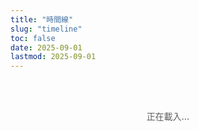 ```yaml
---
title: "時間線"
slug: "timeline"
toc: false
date: 2025-09-01
lastmod: 2025-09-01
---
```


<div id="timelineContainer">正在載入...</div>

<script>
document.addEventListener('DOMContentLoaded', function() {
  // 資料定義
  const timelineData = [
    {
      id: "couple",
      title: "我們在一起",
      date: "07/08/2025 11:38",
      image: "/images/timeline/f-avatar.webp",
      alt: "女友頭像",
      modalTitle: "關係",
      modalSubtitle: "開始於 2025 年 8 月 7 日 11:38am",
      modalContent: `
        <p>我們生活在不同的國家/地區（澳大利亞 / 台灣），透過遠距方式經營關係。我們都是泛性戀 🩷💛🩵，擁抱多元性別與關係形式。</p>
        <p>雖然相隔兩地，我們仍保持每天的交流與聯繫，分享彼此的生活、工作與興趣愛好。我們彼此支持、尊重對方的獨立空間，同時也計劃定期見面。</p>
        <p>想了解更多我們的日常點滴，歡迎關注我的 Instagram: <a href="https://www.instagram.com/abyss_74.50/" target="_blank" rel="noopener" class="tl-highlight-link">@abyss_74.50</a></p>
      `,
      linkUrl: "/zh-hant/about/#relationship"
    },
    {
      id: "hash",
      title: "薯餅年齡",
      date: "24/06/2025",
      image: "/images/timeline/hashbrown.webp",
      alt: "薯餅",
      modalTitle: "薯餅 (Hash Brown)",
      modalSubtitle: "生日：2025 年 6 月 24 日",
      modalContent: `
        <p>薯餅是一隻純種泰迪天竺鼠，毛色淺咖啡。比較活潑好動，喜歡在籠子裡轉圈跑酷，常常推著自己的窩到處跑，玩耍時精力充沛。</p>
        <p>最愛的食物：紅色和綠甜椒（超級喜歡）、玉米鬚和胡蘿蔔。牠喜歡在傍晚活躍，會發出吱吱聲討零食。</p>
        <p>更多薯餅的可愛照片請見 Instagram: <a href="https://instagram.com/zakk.au" target="_blank" rel="noopener" class="tl-highlight-link">@zakk.au</a></p>
      `,
      linkUrl: "/zh-hant/about/#pets"
    },
    {
      id: "potato",
      title: "馬鈴薯年齡",
      date: "27/07/2025",
      image: "/images/timeline/potato.webp",
      alt: "馬鈴薯",
      modalTitle: "馬鈴薯 (Potato)",
      modalSubtitle: "生日：2025 年 7 月 27 日",
      modalContent: `
        <p>馬鈴薯是一隻純種泰迪天竺鼠，毛色深巧克力色，性格較為貪吃且膽子比較大。牠常常一邊吃一邊玩，有時候會邊吃邊拉，偶爾會在糧盆裡面拉出糞便。</p>
        <p>喜歡的食物：紅色和綠甜椒、玉米鬚和胡蘿蔔。牠也喜歡在草堆裡面睡覺，醒來後會繼續吃，是個貪吃又勇敢的小家伙。</p>
        <p>更多馬鈴薯的日常分享請見 Instagram: <a href="https://instagram.com/zakk.au" target="_blank" rel="noopener" class="tl-highlight-link">@zakk.au</a></p>
      `,
      linkUrl: "/zh-hant/about/#pets"
    }
  ];
  
  // 頁面HTML
  let html = `
  <div class="tl-container">
    <div class="tl-grid">
      ${timelineData.map(item => `
        <div class="tl-card" data-key="${item.id}">
          <div class="tl-image">
            <img src="${item.image}" alt="${item.alt}" loading="lazy">
          </div>
          <div class="tl-content">
            <h3>${item.title}</h3>
            <div class="tl-counter" id="${item.id}Counter">
              <p class="tl-days">0</p>
              <p class="tl-time">00:00:00</p>
            </div>
            <p class="tl-meta">${item.id === 'couple' ? `自 ${item.date} 起` : `生日：${item.date}`}</p>
          </div>
          <button class="tl-more">了解更多</button>
        </div>
      `).join('')}
    </div>
    <div class="tl-footer">
      <p class="tl-note" id="timeInfo">墨爾本時間 UTC+10 (AEST) ❄️</p>
    </div>
  </div>
  
  <div class="tl-modal-backdrop">
    <div class="tl-modal">
      <button class="tl-close-btn">✕</button>
      <div class="tl-modal-header">
        <h3 class="tl-modal-title"></h3>
        <p class="tl-modal-subtitle"></p>
      </div>
      <div class="tl-modal-body"></div>
      <div class="tl-modal-footer">
        <a href="#" class="tl-btn tl-about-link">查看詳情</a>
        <button class="tl-btn tl-close-btn-alt">關閉</button>
      </div>
    </div>
  </div>
  `;
  
  // 插入HTML
  document.getElementById('timelineContainer').innerHTML = html;
  
  // 獲取元素
  const modalBackdrop = document.querySelector('.tl-modal-backdrop');
  const modal = document.querySelector('.tl-modal');
  const closeButtons = document.querySelectorAll('.tl-close-btn');
  const aboutLink = document.querySelector('.tl-about-link');
  
  // 處理模態框關閉
  const closeModal = () => {
    modalBackdrop.classList.remove('active');
    document.body.style.overflow = '';
  };
  
  // 綁定關閉事件
  closeButtons.forEach(btn => {
    btn.addEventListener('click', closeModal);
  });
  document.querySelector('.tl-close-btn-alt').addEventListener('click', closeModal);
  
  modalBackdrop.addEventListener('click', e => {
    if (e.target === modalBackdrop) closeModal();
  });
  
  // ESC鍵關閉
  document.addEventListener('keydown', e => {
    if (e.key === 'Escape' && modalBackdrop.classList.contains('active')) {
      closeModal();
    }
  });
  
  // 打開模態框
  const openModal = (key) => {
    const data = timelineData.find(item => item.id === key);
    if (!data) return;
    
    modal.querySelector('.tl-modal-title').textContent = data.modalTitle;
    modal.querySelector('.tl-modal-subtitle').textContent = data.modalSubtitle;
    modal.querySelector('.tl-modal-body').innerHTML = data.modalContent;
    aboutLink.href = data.linkUrl;
    
    modalBackdrop.classList.add('active');
    document.body.style.overflow = 'hidden';
  };
  
  // 綁定卡片點擊
  document.querySelectorAll('.tl-card').forEach(card => {
    const key = card.getAttribute('data-key');
    const btn = card.querySelector('.tl-more');
    
    card.addEventListener('click', e => {
      if (e.target !== btn && !btn.contains(e.target)) {
        openModal(key);
      }
    });
    
    btn.addEventListener('click', e => {
      e.stopPropagation();
      openModal(key);
    });
  });
  
  // 計算時間
  const MEL_TIMEZONE = 10; // UTC+10
  const MEL_MS = MEL_TIMEZONE * 60 * 60 * 1000;
  
  const getMelbourneTime = () => {
    return new Date(Date.now() + MEL_MS);
  };
  
  const parseDate = (dateStr) => {
    // 處理日期時間格式: DD/MM/YYYY HH:MM
    const [datePart, timePart = "00:00"] = dateStr.split(" ");
    const [day, month, year] = datePart.split('/').map(n => parseInt(n));
    const [hours, minutes] = timePart.split(':').map(n => parseInt(n));
    
    // 使用澳洲時間 UTC+10
    return new Date(Date.UTC(year, month - 1, day, hours - 10, minutes, 0));
  };
  
  const timeSince = (dateStr) => {
    const startDate = parseDate(dateStr);
    const now = getMelbourneTime();
    
    // 計算毫秒差
    const diff = now - startDate;
    
    if (diff < 0) return { days: 0, hours: 0, minutes: 0, seconds: 0 }; // 未來日期
    
    // 計算天數與剩餘時間
    const days = Math.floor(diff / (24 * 60 * 60 * 1000));
    const hours = Math.floor((diff % (24 * 60 * 60 * 1000)) / (60 * 60 * 1000));
    const minutes = Math.floor((diff % (60 * 60 * 1000)) / (60 * 1000));
    const seconds = Math.floor((diff % (60 * 1000)) / 1000);
    
    return { days, hours, minutes, seconds };
  };
  
  // 更新計數器
  const updateCounters = () => {
    timelineData.forEach(item => {
      const time = timeSince(item.date);
      const counter = document.getElementById(`${item.id}Counter`);
      if (counter) {
        const daysEl = counter.querySelector('.tl-days');
        const timeEl = counter.querySelector('.tl-time');
        
        if (daysEl) daysEl.textContent = time.days;
        if (timeEl) timeEl.textContent = 
          `${String(time.hours).padStart(2, '0')}:${String(time.minutes).padStart(2, '0')}:${String(time.seconds).padStart(2, '0')}`;
      }
    });
    
    // 更新時間資訊，添加秒數顯示
    const now = getMelbourneTime();
    const dateStr = `${String(now.getUTCDate()).padStart(2, '0')}/${String(now.getUTCMonth() + 1).padStart(2, '0')}/${now.getUTCFullYear()}`;
    const timeStr = `${String(now.getUTCHours()).padStart(2, '0')}:${String(now.getUTCMinutes()).padStart(2, '0')}:${String(now.getUTCSeconds()).padStart(2, '0')}`;
    document.getElementById('timeInfo').textContent = `墨爾本時間：${dateStr} ${timeStr} - UTC+10 (AEST) ❄️`;
  };
  
  // 立即更新一次
  updateCounters();
  
  // 每秒更新
  setInterval(updateCounters, 1000);
});
</script>

<style>
/* 基本樣式 */
.tl-container {
  --tl-accent: var(--hb-active, #e1306c);
  --tl-radius: 22px;
  --tl-bg-light: #fff;
  --tl-bg-dark: #2a2b2f;
  --tl-border-light: rgba(0,0,0,0.08);
  --tl-border-dark: rgba(255,255,255,0.15);
  
  max-width: 1080px;
  margin: 0 auto;
  padding: 2rem 0 3rem;
  font-family: -apple-system, BlinkMacSystemFont, "Segoe UI", sans-serif;
  color: rgba(0, 0, 0, 0.85);
}

body.dark .tl-container {
  color: rgba(255, 255, 255, 0.85);
}

/* 網格布局 - 優化佈局 */
.tl-grid {
  display: grid;
  grid-template-columns: repeat(3, 1fr);
  gap: 1.8rem;
  margin-bottom: 1.5rem;
  justify-content: center;  /* 確保桌面版卡片居中 */
}

@media (max-width: 1080px) {
  .tl-grid {
    grid-template-columns: repeat(2, 1fr);
    gap: 1.5rem;
  }
}

@media (max-width: 640px) {
  .tl-grid {
    grid-template-columns: 1fr;
    gap: 1.5rem;
    padding: 0 0.5rem;  /* 減少邊距，讓卡片更寬 */
  }
  
  .tl-card {
    max-width: none;  /* 移除最大寬度限制 */
    width: 100%;      /* 確保卡片填滿容器 */
  }
}

/* 卡片樣式 - 改進卡片結構 */
.tl-card {
  position: relative;
  background: var(--tl-bg-light);
  border: 1px solid var(--tl-border-light);
  border-radius: var(--tl-radius);
  overflow: hidden;
  padding-bottom: 3rem;
  box-shadow: 0 8px 25px -10px rgba(0,0,0,0.15);
  transition: transform 0.3s, box-shadow 0.3s;
  cursor: pointer;
  display: flex;
  flex-direction: column;
  height: 100%;  /* 確保所有卡片高度一致 */
  margin: 0 auto;  /* 卡片居中 */
  width: 100%;     /* 確保卡片寬度充分 */
}

/* 卡片圖片 - 修復圖片裁切問題 */
.tl-image {
  height: 0;
  padding-bottom: 75%;  /* 保持 4:3 比例 */
  position: relative;
  overflow: hidden;
  background-color: #f0f0f0;
  flex-shrink: 0;
}

.tl-image img {
  position: absolute;
  top: 0;
  left: 0;
  width: 100%;
  height: 100%;
  object-fit: cover;
  object-position: center;  /* 改為完全居中，避免向下偏移 */
  transition: transform 0.5s;
}

.tl-card:hover .tl-image img {
  transform: scale(1.05);
}

/* 卡片內容 */
.tl-content {
  padding: 1.2rem 1.4rem;
  text-align: center;
  flex-grow: 1;
  display: flex;
  flex-direction: column;
  justify-content: center;
}

.tl-content h3 {
  font-size: 1.05rem;
  font-weight: 600;
  margin-bottom: 0.8rem;
  color: var(--tl-accent);
}

/* 計時器樣式 */
.tl-counter {
  margin-bottom: 0.6rem;
}

.tl-days {
  font-size: 2.8rem;
  font-weight: 800;
  line-height: 1;
  margin-bottom: 0.3rem;
  color: var(--tl-accent);
}

.tl-time {
  font-size: 0.85rem;
  font-family: monospace;
  letter-spacing: 0.03rem;
  opacity: 0.8;
  font-weight: 600;
}

.tl-meta {
  font-size: 0.7rem;
  opacity: 0.7;
}

/* 更多按鈕 */
.tl-more {
  position: absolute;
  bottom: 0;
  left: 0;
  right: 0;
  background: #f5f5f7;
  color: #333;
  border: none;
  padding: 0.7rem;
  font-size: 0.75rem;
  font-weight: 600;
  cursor: pointer;
  transition: background 0.2s;
}

.tl-more:hover {
  background: var(--tl-accent);
  color: white;
}

body.dark .tl-more {
  background: #3a3c42;
  color: #ddd;
}

body.dark .tl-more:hover {
  background: var(--tl-accent);
  color: white;
}

/* 頁腳與時區備註 - 靠左對齊 */
.tl-footer {
  text-align: left;
  padding: 0;
  overflow: hidden;
}

.tl-note {
  font-size: 0.7rem;
  opacity: 0.7;
  padding-left: 0.8rem;
  border-left: 4px solid var(--tl-accent);
  margin: 0;
  font-weight: 500;
  line-height: 1.5;
  white-space: nowrap;
  overflow: hidden;
  text-overflow: ellipsis;
}

@media (max-width: 480px) {
  .tl-note {
    white-space: normal;
    font-size: 0.65rem;
  }
}

/* 模態框樣式 - 修復白色薄膜問題 */
.tl-modal-backdrop {
  position: fixed;
  top: 0;
  left: 0;
  right: 0;
  bottom: 0;
  background: rgba(0,0,0,0.8);
  display: flex;
  align-items: center;
  justify-content: center;
  padding: 1rem;
  z-index: 9999;
  backdrop-filter: blur(5px);
  opacity: 0;
  visibility: hidden;
  transition: opacity 0.25s;
}

.tl-modal-backdrop.active {
  opacity: 1;
  visibility: visible;
}

.tl-modal {
  background: #fff;
  width: 100%;
  max-width: 540px;
  border-radius: 16px;
  padding: 1.5rem;
  position: relative;
  box-shadow: 0 25px 50px -12px rgba(0,0,0,0.4);
  max-height: 80vh;
  overflow-y: auto;
  color: rgba(0, 0, 0, 0.85);
}

body.dark .tl-modal {
  background: #2a2b2f;
  color: rgba(255, 255, 255, 0.9);
  box-shadow: 0 25px 50px -12px rgba(0,0,0,0.7);
}

/* 模態框標題 */
.tl-modal-title {
  font-size: 1.4rem;
  font-weight: 700;
  color: var(--tl-accent);
  margin-bottom: 0.3rem;
}

body.dark .tl-modal-title {
  color: #ff8fb7;
}

.tl-modal-subtitle {
  font-size: 0.8rem;
  opacity: 0.7;
}

/* 模態框內容 */
.tl-modal-body {
  font-size: 0.95rem;
  line-height: 1.6;
  margin-bottom: 1.5rem;
}

.tl-modal-body p {
  margin-bottom: 1rem;
}

/* 強調可點擊連結 */
.tl-highlight-link {
  color: var(--tl-accent);
  text-decoration: none;
  font-weight: 700;
  border-bottom: 2px solid var(--tl-accent);
  padding-bottom: 1px;
  transition: background-color 0.2s, color 0.2s;
}

.tl-highlight-link:hover {
  background-color: var(--tl-accent);
  color: white;
  border-color: transparent;
}

.tl-modal-body a {
  color: var(--tl-accent);
  text-decoration: none;
  border-bottom: 1px solid transparent;
  transition: border-color 0.2s;
}

.tl-modal-body a:hover {
  border-color: var(--tl-accent);
}

/* 模態框按鈕 */
.tl-modal-footer {
  display: flex;
  justify-content: space-between;
}

.tl-btn {
  padding: 0.65rem 1.2rem;
  border-radius: 8px;
  font-size: 0.8rem;
  font-weight: 600;
  cursor: pointer;
  transition: background 0.2s, color 0.2s;
}

.tl-about-link {
  background: #f0f0f2;
  color: #333;
  text-decoration: none;
}

.tl-about-link:hover {
  background: var(--tl-accent);
  color: white;
}

.tl-close-btn-alt {
  background: rgba(0,0,0,0.05);
  color: #666;
  border: none;
}

.tl-close-btn-alt:hover {
  background: #f44336;
  color: white;
}

body.dark .tl-close-btn-alt {
  background: rgba(255,255,255,0.1);
  color: #ddd;
}

.tl-close-btn {
  position: absolute;
  top: 1rem;
  right: 1rem;
  width: 32px;
  height: 32px;
  background: transparent;
  border: none;
  border-radius: 50%;
  font-size: 1.2rem;
  display: flex;
  align-items: center;
  justify-content: center;
  cursor: pointer;
  color: #666;
  transition: background 0.2s;
}

.tl-close-btn:hover {
  background: rgba(0,0,0,0.05);
}

body.dark .tl-close-btn {
  color: #bbb;
}

body.dark .tl-close-btn:hover {
  background: rgba(255,255,255,0.1);
}

/* 手機適配 - 更大更明顯的卡片 */
@media (max-width: 480px) {
  .tl-grid {
    gap: 1rem;
    padding: 0;  /* 去掉邊距，讓卡片能夠填滿更多空間 */
  }
  
  .tl-card {
    display: grid;
    grid-template-columns: 130px 1fr;  /* 增加圖片區域寬度 */
    padding-bottom: 0;
    max-height: none;
    height: auto;
    border-radius: var(--tl-radius);
  }
  
  .tl-image {
    width: 130px;
    height: 130px;
    padding-bottom: 0;
    border-radius: var(--tl-radius) 0 0 var(--tl-radius);
  }
  
  .tl-image img {
    object-position: center;  /* 保持居中 */
  }
  
  .tl-content {
    width: auto;
    padding: 0.8rem 0.5rem 2.5rem 0.8rem;
    text-align: left;
    position: relative;
  }
  
  .tl-counter {
    display: flex;
    align-items: flex-end;
    margin-bottom: 0.3rem;
    gap: 0.5rem;
  }
  
  .tl-days {
    font-size: 2rem;  /* 增加字體大小 */
    margin-bottom: 0;
    line-height: 1;
  }
  
  .tl-time {
    font-size: 0.65rem;
    line-height: 1.2;
    padding-bottom: 0.15rem;
  }
  
  .tl-meta {
    font-size: 0.65rem;
  }
  
  .tl-more {
    padding: 0.5rem;
    font-size: 0.7rem;
    position: absolute;
    bottom: 0;
    left: 0;
    right: 0;
    text-align: center;
    border-radius: 0;
  }
  
  .tl-content h3 {
    font-size: 0.9rem;
    margin-bottom: 0.4rem;
  }
}

@media (max-width: 400px) {
  .tl-card {
    grid-template-columns: 100px 1fr;  /* 小螢幕下稍微縮小圖片區域 */
  }
  
  .tl-image {
    width: 100px;
    height: 100px;
  }
}

/* 超小螢幕優化 */
@media (max-width: 360px) {
  .tl-card {
    grid-template-columns: 90px 1fr;
  }
  
  .tl-image {
    width: 90px;
    height: 90px;
  }
  
  .tl-days {
    font-size: 1.5rem;
  }
  
  .tl-content {
    padding: 0.5rem 0.5rem 2.5rem 0.8rem;
  }
  
  .tl-content h3 {
    font-size: 0.85rem;
    margin-bottom: 0.3rem;
  }
}

/* 載入提示 */
#timelineContainer {
  text-align: center;
  padding: 3rem 0;
  font-weight: 500;
  opacity: 0.7;
}
</style>
